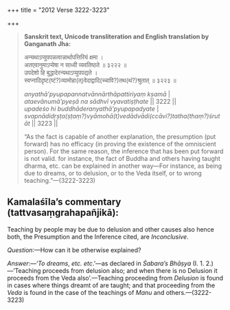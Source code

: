 +++
title = "2012 Verse 3222-3223"

+++
> **Sanskrit text, Unicode transliteration and English translation by Ganganath Jha:** 
>
> अन्यथाऽप्युपपन्नत्वान्नार्थापत्तिरियं क्षमा ।  
> अतएवानुमाऽप्येषा न साध्वी व्यवतिष्ठते ॥ ३२२२ ॥  
> उपदेशो हि बुद्धादेरन्यथाऽप्युपपद्यते ।  
> स्वप्नादिदृष्ट(ष्टं?)व्यामोहा(त्)वेदाद्वादि(च्चावि?)तथ(थं?)श्रुतात् ॥ ३२२३ ॥ 
>
> *anyathā'pyupapannatvānnārthāpattiriyaṃ kṣamā* \|  
> *ataevānumā'pyeṣā na sādhvī vyavatiṣṭhate* \|\| 3222 \|\|  
> *upadeśo hi buddhāderanyathā'pyupapadyate* \|  
> *svapnādidṛṣṭa(ṣṭaṃ?)vyāmohā(t)vedādvādi(ccāvi?)tatha(thaṃ?)śrutāt* \|\| 3223 \|\| 
>
> “As the fact is capable of another explanation, the presumption (put forward) has no efficacy (in proving the existence of the omniscient person). For the same reason, the inference that has been put forward is not valid. for instance, the fact of Buddha and others having taught dharma, etc. can be explained in another way—For instance, as being due to dreams, or to delusion, or to the Veda itself, or to wrong teaching.”—(3222-3223)



## Kamalaśīla’s commentary (tattvasaṃgrahapañjikā):

Teaching by people may be due to delusion and other causes also hence both, the Presumption and the Inference cited, are *Inconclusive*.

*Question*:—How can it be otherwise explained?

*Answer*:—‘*To dreams*, *etc. etc*.’—as declared in *Śabara’s Bhāṣya* (I. 1. 2.)—‘Teaching proceeds from delusion also; and when there is no Delusion it proceeds from the Veda also’.—Teaching proceeding from *Delusion* is found in cases where things dreamt of are taught; and that proceeding from the *Veda* is found in the case of the teachings of *Manu* and others.—(3222-3223)


